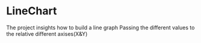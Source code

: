 # LineChart
The project insights how to build a line graph
Passing the different values to the relative different axises(X&Y)
